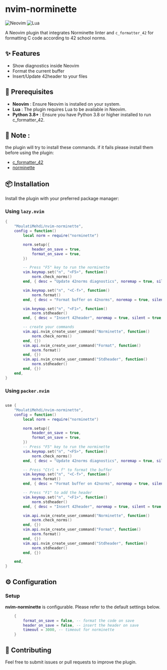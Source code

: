 
# nvim-norminette

![Neovim](https://img.shields.io/badge/Neovim-%2357A143?logo=neovim&logoColor=white) 
![Lua](https://img.shields.io/badge/Lua-%232C2D72?logo=lua&logoColor=white)

A Neovim plugin that integrates Norminette linter and `c_formatter_42` for formatting C code according to 42 school norms.

## ✨ Features

- Show diagnostics inside Neovim
- Format the current buffer 
- Insert/Update 42header to your files

## 🔨 Prerequisites

- **Neovim** : Ensure Neovim is installed on your system.
- **Lua** : The plugin requires Lua to be available in Neovim.
- **Python 3.8+** : Ensure you have Python 3.8 or higher installed to run c_formatter_42.

## 📝 Note : 
the plugin will try to install these commands. if it fails please install them before using the plugin:

- [c_formatter_42](https://github.com/dawnbeen/c_formatter_42) 
- [norminette](https://github.com/42School/norminette)
## 📦 Installation
Install the plugin with your preferred package manager:

### Using `lazy.nvim`

```lua
{
    "MoulatiMehdi/nvim-norminette",
    config = function()
        local norm = require("norminette")

        norm.setup({
            header_on_save = true,
            format_on_save = true,
        })

        -- Press "F5" key to run the norminette
        vim.keymap.set("n", "<F5>", function()
            norm.check_norms()
        end, { desc = "Update 42norms diagnostics", noremap = true, silent = true })

        vim.keymap.set("n", "<C-f>", function()
            norm.format()
        end, { desc = "Format buffer on 42norms", noremap = true, silent = true })

        vim.keymap.set("n", "<F1>", function()
            norm.stdheader()
        end, { desc = "Insert 42header", noremap = true, silent = true })

        -- create your commands
        vim.api.nvim_create_user_command("Norminette", function()
            norm.check_norms()
        end, {})
        vim.api.nvim_create_user_command("Format", function()
            norm.format()
        end, {})
        vim.api.nvim_create_user_command("Stdheader", function()
            norm.stdheader()
        end, {})
    end,
}
```

### Using `packer.nvim`

```lua

use {
    "MoulatiMehdi/nvim-norminette",
    config = function()
        local norm = require("norminette")

        norm.setup({
            header_on_save = true,
            format_on_save = true,
        })
        -- Press "F5" key to run the norminette
        vim.keymap.set("n", "<F5>", function()
            norm.check_norms()
        end, { desc = "Update 42norms diagnostics", noremap = true, silent = true })

        -- Press "Ctrl + f" to format the buffer
        vim.keymap.set("n", "<C-f>", function()
            norm.format()
        end, { desc = "Format buffer on 42norms", noremap = true, silent = true })

        -- Press "F1" to add the header
        vim.keymap.set("n", "<F1>", function()
            norm.stdheader()
        end, { desc = "Insert 42header", noremap = true, silent = true })

        vim.api.nvim_create_user_command("Norminette", function()
            norm.check_norms()
        end, {})
        vim.api.nvim_create_user_command("Format", function()
            norm.format()
        end, {})
        vim.api.nvim_create_user_command("Stdheader", function()
            norm.stdheader()
        end, {})

    end,
}
```
## ⚙️ Configuration

### Setup

**nvim-norminette** is configurable. Please refer to the default settings below.

```lua
    {
        format_on_save = false, -- format the code on save
        header_on_save = false, -- insert the header on save
        timeout = 3000, -- timeout for norminette 
    }
```

## 🤝 Contributing

Feel free to submit issues or pull requests to improve the plugin.
